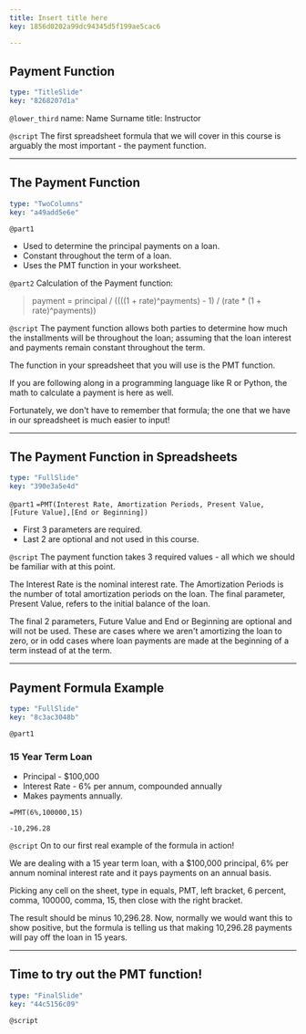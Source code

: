 ```yaml
---
title: Insert title here
key: 1856d0202a99dc94345d5f199ae5cac6

---
```

## Payment Function

```yaml
type: "TitleSlide"
key: "8268207d1a"
```

`@lower_third`
name: Name Surname
title: Instructor


`@script`
The first spreadsheet formula that we will cover in this course is arguably the most important - the payment function.


---
## The Payment Function

```yaml
type: "TwoColumns"
key: "a49add5e6e"
```

`@part1`
- Used to determine the principal payments on a loan.
- Constant throughout the term of a loan.
- Uses the PMT function in your worksheet.


`@part2`
Calculation of the Payment function:

> payment = principal / ((((1 + rate)^payments) - 1) / (rate * (1 + rate)^payments))


`@script`
The payment function allows both parties to determine how much the installments will be throughout the loan; assuming that the loan interest and payments remain constant throughout the term.

The function in your spreadsheet that you will use is the PMT function.

If you are following along in a programming language like R or Python, the math to calculate a payment is here as well. 

Fortunately, we don't have to remember that formula; the one that we have in our spreadsheet is much easier to input!


---
## The Payment Function in Spreadsheets

```yaml
type: "FullSlide"
key: "390e3a5e4d"
```

`@part1`
``=PMT(Interest Rate, Amortization Periods, Present Value, [Future Value],[End or Beginning])``

- First 3 parameters are required.
- Last 2 are optional and not used in this course.


`@script`
The payment function takes 3 required values - all which we should be familiar with at this point. 

The Interest Rate is the nominal interest rate.
The Amortization Periods is the number of total amortization periods on the loan.
The final parameter, Present Value, refers to the initial balance of the loan.

The final 2 parameters, Future Value and End or Beginning are optional and will not be used. These are cases where we aren't amortizing the loan to zero, or in odd cases where loan payments are made at the beginning of a term instead of at the term.


---
## Payment Formula Example

```yaml
type: "FullSlide"
key: "8c3ac3048b"
```

`@part1`
### 15 Year Term Loan

- Principal - $100,000
- Interest Rate - 6% per annum, compounded annually
- Makes payments annually.

``=PMT(6%,100000,15)``

``-10,296.28``


`@script`
On to our first real example of the formula in action!

We are dealing with a 15 year term loan, with a $100,000 principal, 6% per annum nominal interest rate and it pays payments on an annual basis.

Picking any cell on the sheet, type in equals, PMT, left bracket, 6 percent, comma, 100000, comma, 15, then close with the right bracket.

The result should be minus 10,296.28. Now, normally we would want this to show positive, but the formula is telling us that making 10,296.28 payments will pay off the loan in 15 years.


---
## Time to try out the PMT function!

```yaml
type: "FinalSlide"
key: "44c5156c09"
```

`@script`


